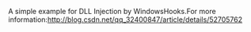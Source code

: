 A simple example for DLL Injection by WindowsHooks.For more information:http://blog.csdn.net/qq_32400847/article/details/52705762
